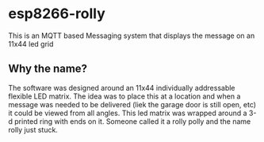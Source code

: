 # esp8266-rolly
This is an MQTT based Messaging system that displays the message on an 11x44 led grid

## Why the name?
The software was designed around an 11x44 individually addressable flexible LED matrix.  The idea was to place this at a location and when a message was needed to be delivered (liek the garage door is still open, etc) it could be viewed from all angles.  This led matrix was wrapped around a 3-d printed ring with ends on it.  Someone called it a rolly polly and the name rolly just stuck.
